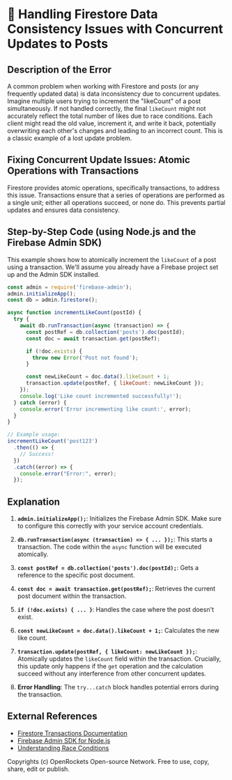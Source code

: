 # 🐞 Handling Firestore Data Consistency Issues with Concurrent Updates to Posts


## Description of the Error

A common problem when working with Firestore and posts (or any frequently updated data) is data inconsistency due to concurrent updates.  Imagine multiple users trying to increment the "likeCount" of a post simultaneously.  If not handled correctly, the final `likeCount` might not accurately reflect the total number of likes due to race conditions.  Each client might read the old value, increment it, and write it back, potentially overwriting each other's changes and leading to an incorrect count.  This is a classic example of a lost update problem.

## Fixing Concurrent Update Issues: Atomic Operations with Transactions

Firestore provides atomic operations, specifically transactions, to address this issue.  Transactions ensure that a series of operations are performed as a single unit; either all operations succeed, or none do. This prevents partial updates and ensures data consistency.

## Step-by-Step Code (using Node.js and the Firebase Admin SDK)

This example shows how to atomically increment the `likeCount` of a post using a transaction.  We'll assume you already have a Firebase project set up and the Admin SDK installed.

```javascript
const admin = require('firebase-admin');
admin.initializeApp();
const db = admin.firestore();

async function incrementLikeCount(postId) {
  try {
    await db.runTransaction(async (transaction) => {
      const postRef = db.collection('posts').doc(postId);
      const doc = await transaction.get(postRef);

      if (!doc.exists) {
        throw new Error('Post not found');
      }

      const newLikeCount = doc.data().likeCount + 1;
      transaction.update(postRef, { likeCount: newLikeCount });
    });
    console.log('Like count incremented successfully!');
  } catch (error) {
    console.error('Error incrementing like count:', error);
  }
}

// Example usage:
incrementLikeCount('post123')
  .then(() => {
    // Success!
  })
  .catch((error) => {
    console.error("Error:", error);
  });
```


## Explanation

1. **`admin.initializeApp();`**: Initializes the Firebase Admin SDK.  Make sure to configure this correctly with your service account credentials.

2. **`db.runTransaction(async (transaction) => { ... });`**: This starts a transaction. The code within the `async` function will be executed atomically.

3. **`const postRef = db.collection('posts').doc(postId);`**: Gets a reference to the specific post document.

4. **`const doc = await transaction.get(postRef);`**: Retrieves the current post document within the transaction.

5. **`if (!doc.exists) { ... }`**: Handles the case where the post doesn't exist.

6. **`const newLikeCount = doc.data().likeCount + 1;`**: Calculates the new like count.

7. **`transaction.update(postRef, { likeCount: newLikeCount });`**:  Atomically updates the `likeCount` field within the transaction.  Crucially, this update only happens if the `get` operation and the calculation succeed without any interference from other concurrent updates.

8. **Error Handling**: The `try...catch` block handles potential errors during the transaction.

## External References

* [Firestore Transactions Documentation](https://firebase.google.com/docs/firestore/manage-data/transactions)
* [Firebase Admin SDK for Node.js](https://firebase.google.com/docs/admin/setup)
* [Understanding Race Conditions](https://en.wikipedia.org/wiki/Race_condition)


Copyrights (c) OpenRockets Open-source Network. Free to use, copy, share, edit or publish.

